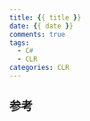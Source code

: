 ```yaml
---
title: {{ title }}
date: {{ date }}
comments: true
tags:
  - C#
  - CLR
categories: CLR
---
```


<!--more-->

## 参考
